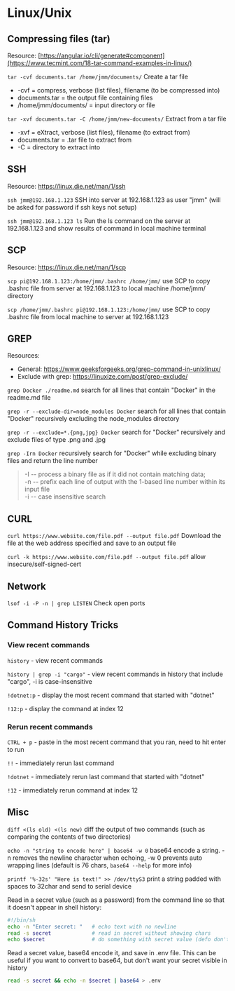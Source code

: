 # Linux/Unix

## Compressing files (tar)

Resource: [https://angular.io/cli/generate#component](https://www.tecmint.com/18-tar-command-examples-in-linux/)

`tar -cvf documents.tar /home/jmm/documents/` Create a tar file 
- -cvf = compress, verbose (list files), filename (to be compressed into)
- documents.tar = the output file containing files
- /home/jmm/documents/ = input directory or file

`tar -xvf documents.tar -C /home/jmm/new-documents/` Extract from a tar file
- -xvf = eXtract, verbose (list files), filename (to extract from)
- documents.tar = .tar file to extract from
- -C = directory to extract into

## SSH

Resource: https://linux.die.net/man/1/ssh

`ssh jmm@192.168.1.123` SSH into server at 192.168.1.123 as user "jmm" (will be asked for password if ssh keys not setup)

`ssh jmm@192.168.1.123 ls` Run the ls command on the server at 192.168.1.123 and show results of command in local machine terminal

## SCP

Resource: https://linux.die.net/man/1/scp

`scp pi@192.168.1.123:/home/jmm/.bashrc /home/jmm/` use SCP to copy .bashrc file from server at 192.168.1.123 to local machine /home/jmm/ directory

`scp /home/jmm/.bashrc pi@192.168.1.123:/home/jmm/` use SCP to copy .bashrc file from local machine to server at 192.168.1.123

## GREP

Resources:

- General: https://www.geeksforgeeks.org/grep-command-in-unixlinux/
- Exclude with grep: https://linuxize.com/post/grep-exclude/

`grep Docker ./readme.md` search for all lines that contain "Docker" in the readme.md file

`grep -r --exclude-dir=node_modules Docker` search for all lines that contain "Docker" recursively excluding the node_modules directory

`grep -r --exclude=*.{png,jpg} Docker` search for "Docker" recursively and exclude files of type .png and .jpg

`grep -Irn Docker` recursively search for "Docker" while excluding binary files and return the line number

> -I -- process a binary file as if it did not contain matching data;  
> -n -- prefix each line of output with the 1-based line number within its input file  
> -i -- case insensitive search

## CURL

`curl https://www.website.com/file.pdf --output file.pdf` Download the file at the web address specified and save to an output file

`curl -k https://www.website.com/file.pdf --output file.pdf` allow insecure/self-signed-cert

## Network

`lsof -i -P -n | grep LISTEN` Check open ports

## Command History Tricks

### View recent commands

`history` - view recent commands

`history | grep -i "cargo"` - view recent commands in history that include "cargo", -i is case-insensitive

`!dotnet:p` - display the most recent command that started with "dotnet"

`!12:p` - display the command at index 12

### Rerun recent commands

`CTRL + p` - paste in the most recent command that you ran, need to hit enter to run

`!!` - immediately rerun last command

`!dotnet` - immediately rerun last command that started with "dotnet"

`!12` - immediately rerun command at index 12

## Misc
`diff <(ls old) <(ls new)` diff the output of two commands (such as comparing the contents of two directories)

`echo -n "string to encode here" | base64 -w 0` base64 encode a string. -n removes the newline character when echoing, -w 0 prevents auto wrapping lines (default is 76 chars, `base64 --help` for more info)

`printf '%-32s' "Here is text!" >> /dev/ttyS3` print a string padded with spaces to 32char and send to serial device

Read in a secret value (such as a password) from the command line so that it doesn't appear in shell history:
```sh
#!/bin/sh
echo -n "Enter secret: "   # echo text with no newline
read -s secret             # read in secret without showing chars
echo $secret               # do something with secret value (defo don't echo it)
```

Read a secret value, base64 encode it, and save in .env file. This can be useful if you want to convert to base64, but don't want your secret visible in history
```sh
read -s secret && echo -n $secret | base64 > .env
```
